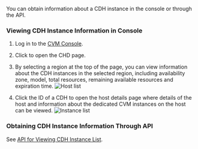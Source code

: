 You can obtain information about a CDH instance in the console or through the API.

### Viewing CDH Instance Information in Console

1. Log in to the [CVM Console](https://console.cloud.tencent.com/cvm/).

2. Click to open the CHD page.

3. By selecting a region at the top of the page, you can view information about the CDH instances in the selected region, including availability zone, model, total resources, remaining available resources and expiration time.
![Host list](https://main.qcloudimg.com/raw/0c939a85f6d9a8e82dc372a7bfbedcb8.png)

4. Click the ID of a CDH to open the host details page where details of the host and information about the dedicated CVM instances on the host can be viewed.
![Instance list](https://main.qcloudimg.com/raw/687bc646e63e25040ef8f6d9f647a187.png)

### Obtaining CDH Instance Information Through API

See [API for Viewing CDH Instance List](https://cloud.tencent.com/document/api/213/16474).


